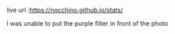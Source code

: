 live url :https://nocchino.github.io/stats/


I was unable to put the purple filter in front of the photo
